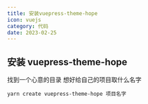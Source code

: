 ```yaml
---
title: 安装vuepress-theme-hope
icon: vuejs
category: 代码
date: 2023-02-25
---
```


## 安装 vuepress-theme-hope

找到一个心意的目录 想好给自己的项目取什么名字

```shell :no-line-numbers
yarn create vuepress-theme-hope 项目名字
```

